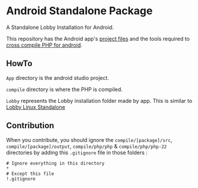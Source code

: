 # Android Standalone Package

A Standalone Lobby Installation for Android.

This repository has the Android app's [project files](https://github.com/LobbyOS/android-standalone/tree/master/App) and the tools required to [cross compile PHP for android](https://github.com/LobbyOS/android-standalone/tree/master/compile).

## HowTo

`App` directory is the android studio project.

`compile` directory is where the PHP is compiled.

`Lobby` represents the Lobby installation folder made by app. This is similar to [Lobby Linux Standalone](https://github.com/LobbyOS/linux-standalone/tree/master/Lobby)

## Contribution

When you contribute, you should ignore the `compile/[package]/src`, `compile/[package]/output`, `compile/php/php` & `compile/php/php-22` directories by adding this `.gitignore` file in those folders :

```
# Ignore everything in this directory
*
# Except this file
!.gitignore
```
